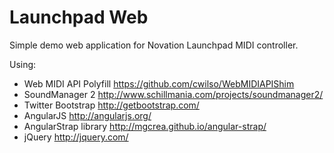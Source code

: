 Launchpad Web
=============

Simple demo web application for Novation Launchpad MIDI controller. 


Using: 
  - Web MIDI API Polyfill https://github.com/cwilso/WebMIDIAPIShim
  - SoundManager 2 http://www.schillmania.com/projects/soundmanager2/
  - Twitter Bootstrap http://getbootstrap.com/
  - AngularJS http://angularjs.org/
  - AngularStrap library http://mgcrea.github.io/angular-strap/
  - jQuery http://jquery.com/

  
